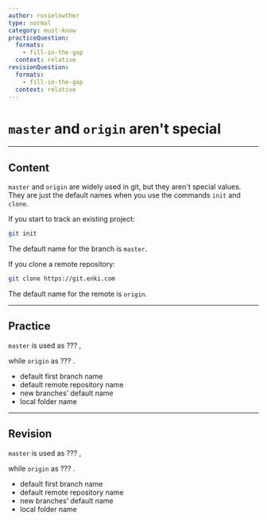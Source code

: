 ```yaml
---
author: rosielowther
type: normal
category: must-know
practiceQuestion:
  formats:
    - fill-in-the-gap
  context: relative
revisionQuestion:
  formats:
    - fill-in-the-gap
  context: relative
---
```


# `master` and `origin` aren't special


---

## Content

`master` and `origin` are widely used in git, but they aren't special values. They are just the default names when you use the commands `init` and `clone`.

If you start to track an existing project:

```bash
git init
```

The default name for the branch is `master`.

If you clone a remote repository:

```bash
git clone https://git.enki.com
```

The default name for the remote is `origin`.


---

## Practice

`master` is used as ??? ,

while `origin` as ??? .

- default first branch name
- default remote repository name
- new branches’ default name
- local folder name


---

## Revision

`master` is used as ??? ,

while `origin` as ??? .

- default first branch name
- default remote repository name
- new branches’ default name
- local folder name
